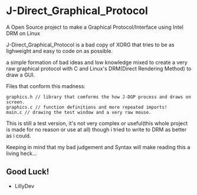# J-Direct_Graphical_Protocol
A Open Source project to make a Graphical Protocol/Interface using Intel DRM on Linux

J-Direct_Graphical_Protocol is a bad copy of XORG that tries to be as lighweight and easy to code on as possible.

a simple formation of bad ideas and low knowledge mixed to create a very raw graphical protocol with C and Linux's DRM(Direct Rendering Method) to draw a GUI.

Files that conform this madness:
```
graphics.h // library that comforms the how J-DGP process and draws on screen.
graphics.c // function definitions and more repeated imports!
main.c // drawing the test window and a very raw mouse. 
```

This is still a test version, it's not very complex or useful(this whole project is made for no reason or use at all) though i tried to write to DRM as better as i could.

Keeping in mind that my bad judgement and Syntax will make reading this a living heck...
## Good Luck!
- LillyDev
